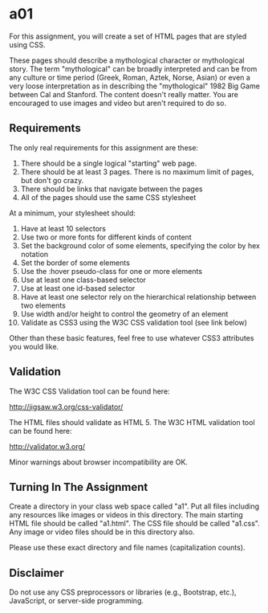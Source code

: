 # a01

For this assignment, you will create a set of HTML pages that are styled using CSS.

These pages should describe a mythological character or mythological story. The term "mythological" can be broadly interpreted and can be from any culture or time period (Greek, Roman, Aztek, Norse, Asian) or even a very loose interpretation as in describing the "mythological" 1982 Big Game between Cal and Stanford. The content doesn't really matter. You are encouraged to use images and video but aren't required to do so.


## Requirements

The only real requirements for this assignment are these:

1. There should be a single logical "starting" web page.
2. There should be at least 3 pages. There is no maximum limit of pages, but don't go crazy.
3. There should be links that navigate between the pages
4. All of the pages should use the same CSS stylesheet


At a minimum, your stylesheet should:

1. Have at least 10 selectors
2. Use two or more fonts for different kinds of content
3. Set the background color of some elements, specifying the color by hex notation
4. Set the border of some elements
5. Use the :hover pseudo-class for one or more elements
6. Use at least one class-based selector
7. Use at least one id-based selector
8. Have at least one selector rely on the hierarchical relationship between two elements
9. Use width and/or height to control the geometry of an element
10. Validate as CSS3 using the W3C CSS validation tool (see link below)

Other than these basic features, feel free to use whatever CSS3 attributes you would like. 


## Validation

The W3C CSS Validation tool can be found here:

http://jigsaw.w3.org/css-validator/

The HTML files should validate as HTML 5. The W3C HTML validation tool can be found here:

http://validator.w3.org/

Minor warnings about browser incompatibility are OK.


## Turning In The Assignment

Create a directory in your class web space called "a1". Put all files including any resources like images or videos in this directory.
The main starting HTML file should be called "a1.html".
The CSS file should be called "a1.css".
Any image or video files should be in this directory also.

Please use these exact directory and file names (capitalization counts).


## Disclaimer

Do not use any CSS preprocessors or libraries (e.g., Bootstrap, etc.), JavaScript, or server-side programming.
